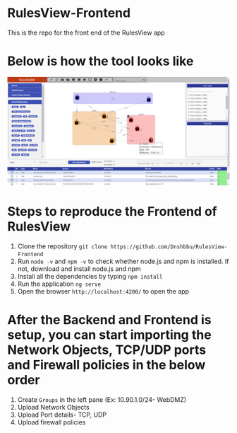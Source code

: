 # RulesView-Frontend
This is the repo for the front end of the RulesView app

# Below is how the tool looks like
![Image](https://github.com/Dnshbbu/RulesView-Frontend/blob/master/SampleScreenshot/sampless.png?raw=true)

# Steps to reproduce the Frontend of RulesView
1. Clone the repository ``git clone https://github.com/Dnshbbu/RulesView-Frontend``
2. Run ``node -v`` and ``npm -v`` to check whether node.js and npm is installed. If not, download and install node.js and npm
3. Install all the dependencies by typing ``npm install``
4. Run the application ``ng serve``
5. Open the browser ``http://localhost:4200/`` to open the app


# After the Backend and Frontend is setup, you can start importing the Network Objects, TCP/UDP ports and Firewall policies in the below order
1. Create ``Groups`` in the left pane (Ex: 10.90.1.0/24- WebDMZ)
2. Upload Network Objects
3. Upload Port details- TCP, UDP
4. Upload firewall policies
